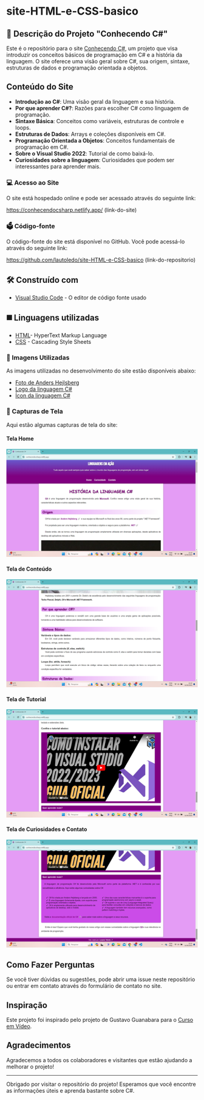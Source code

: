 # site-HTML-e-CSS-basico


## 📰 Descrição do Projeto "Conhecendo C#"

Este é o repositório para o site [Conhecendo C#](https://conhecendocsharp.netlify.app/), um projeto que visa introduzir os conceitos básicos de programação em C# e a história da linguagem. O site oferece uma visão geral sobre C#, sua origem, sintaxe, estruturas de dados e programação orientada a objetos.

## Conteúdo do Site

- **Introdução ao C#**: Uma visão geral da linguagem e sua história.
- **Por que aprender C#?**: Razões para escolher C# como linguagem de programação.
- **Sintaxe Básica**: Conceitos como variáveis, estruturas de controle e loops.
- **Estruturas de Dados**: Arrays e coleções disponíveis em C#.
- **Programação Orientada a Objetos**: Conceitos fundamentais de programação em C#.
- **Sobre o Visual Studio 2022**: Tutorial de como baixá-lo.
- **Curiosidades sobre a linguagem**: Curiosidades que podem ser interessantes para aprender mais.


### 💻 Acesso ao Site

O site está hospedado online e pode ser acessado através do seguinte link:

https://conhecendocsharp.netlify.app/
(link-do-site)

### 🗳️ Código-fonte

O código-fonte do site está disponível no GitHub. Você pode acessá-lo através do seguinte link:

https://github.com/lautoledo/site-HTML-e-CSS-basico
(link-do-repositorio)

## 🛠️ Construído com

* [Visual Studio Code](https://code.visualstudio.com/) - O editor de código fonte usado

## ◼️ Linguagens utilizadas

* [HTML](https://github.com/lautoledo/site-HTML-e-CSS-basico/blob/main/index.html)- HyperText Markup Language
* [CSS](https://github.com/lautoledo/site-HTML-e-CSS-basico/blob/main/styles.css) - Cascading Style Sheets



### 📱 Imagens Utilizadas

As imagens utilizadas no desenvolvimento do site estão disponíveis abaixo:
* [Foto de Anders Hejlsberg](https://github.com/lautoledo/site-HTML-e-CSS-basico/blob/main/Anders_Hejlsberg.jpg)
* [Logo da linguagem C#](https://github.com/lautoledo/site-HTML-e-CSS-basico/blob/main/c-sharp%20logo.webp)
* [Ícon da linguagem C#](https://github.com/lautoledo/site-HTML-e-CSS-basico/blob/main/icon.webp)

### 📸 Capturas de Tela

Aqui estão algumas capturas de tela do site:
                                                        
#### Tela Home

![print_tela_home](https://github.com/lautoledo/site-HTML-e-CSS-basico/blob/main/tela%20home.png)
 
#### Tela de Conteúdo

![print_conteudo](https://github.com/lautoledo/site-HTML-e-CSS-basico/blob/main/tela%20de%20conte%C3%BAdo.png)

 
#### Tela de Tutorial

![print_tutorial](https://github.com/lautoledo/site-HTML-e-CSS-basico/blob/main/tela%20de%20tutorial.png)

 
#### Tela de Curiosidades e Contato

![print_contato](https://github.com/lautoledo/site-HTML-e-CSS-basico/blob/main/tela%20de%20curiosidades%20e%20contato.png)


## Como Fazer Perguntas

Se você tiver dúvidas ou sugestões, pode abrir uma issue neste repositório ou entrar em contato através do formulário de contato no site.

## Inspiração

Este projeto foi inspirado pelo projeto de Gustavo Guanabara para o [Curso em Vídeo](https://www.cursoemvideo.com/).

## Agradecimentos

Agradecemos a todos os colaboradores e visitantes que estão ajudando a melhorar o projeto!

---

Obrigado por visitar o repositório do projeto! Esperamos que você encontre as informações úteis e aprenda bastante sobre C#.
